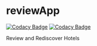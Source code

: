 # reviewApp

[![Codacy Badge](https://api.codacy.com/project/badge/Grade/e4341ffe180d40f7b3cc461ff09ab2e8)](https://app.codacy.com/gh/BuildForSDGCohort2/reviewApp?utm_source=github.com&utm_medium=referral&utm_content=BuildForSDGCohort2/reviewApp&utm_campaign=Badge_Grade_Dashboard)
[![Codacy Badge](https://api.codacy.com/project/badge/Grade/e4341ffe180d40f7b3cc461ff09ab2e8)](https://app.codacy.com/gh/BuildForSDGCohort2/reviewApp?utm_source=github.com&utm_medium=referral&utm_content=BuildForSDGCohort2/reviewApp&utm_campaign=Badge_Grade_Dashboard)


Review and Rediscover Hotels
